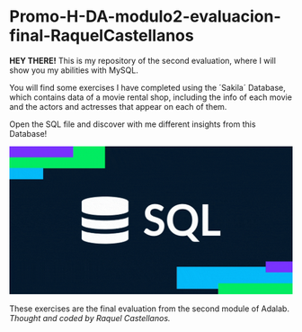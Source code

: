# Promo-H-DA-modulo2-evaluacion-final-RaquelCastellanos

**HEY THERE!**
This is my repository of the second evaluation, where I will show you my abilities with MySQL.

You will find some exercises I have completed using the ´Sakila´ Database, which contains data of a movie rental shop, including the info of each movie and the actors and actresses that appear on each of them.

Open the SQL file and discover with me different insights from this Database!


![GIF de sql](sqlgiphy.gif)


These exercises are the final evaluation from the second module of Adalab.
*Thought and coded by Raquel Castellanos.*


